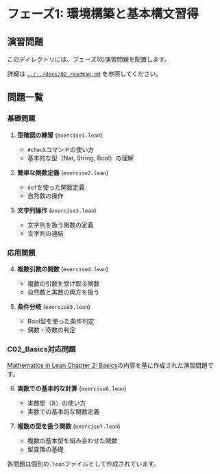 # フェーズ1: 環境構築と基本構文習得

## 演習問題

このディレクトリには、フェーズ1の演習問題を配置します。

詳細は [`../../docs/02_roadmap.md`](../../docs/02_roadmap.md#フェーズ1-環境構築と基本構文習得) を参照してください。

## 問題一覧

### 基礎問題

1. **型確認の練習** (`exercise1.lean`)
   - `#check`コマンドの使い方
   - 基本的な型（Nat, String, Bool）の理解

2. **簡単な関数定義** (`exercise2.lean`)
   - `def`を使った関数定義
   - 自然数の操作

3. **文字列操作** (`exercise3.lean`)
   - 文字列を扱う関数の定義
   - 文字列の連結

### 応用問題

4. **複数引数の関数** (`exercise4.lean`)
   - 複数の引数を受け取る関数
   - 自然数と実数の両方を扱う

5. **条件分岐** (`exercise5.lean`)
   - Bool型を使った条件判定
   - 偶数・奇数の判定

### C02_Basics対応問題

[Mathematics in Lean Chapter 2: Basics](https://leanprover-community.github.io/mathematics_in_lean/C02_Basics.html)の内容を基に作成された演習問題です。

6. **実数での基本的な計算** (`exercise6.lean`)
   - 実数型（ℝ）の使い方
   - 実数での基本的な関数定義

7. **複数の型を扱う関数** (`exercise7.lean`)
   - 複数の基本型を組み合わせた関数
   - 型変換の基礎

各問題は個別の`.lean`ファイルとして作成されています。


